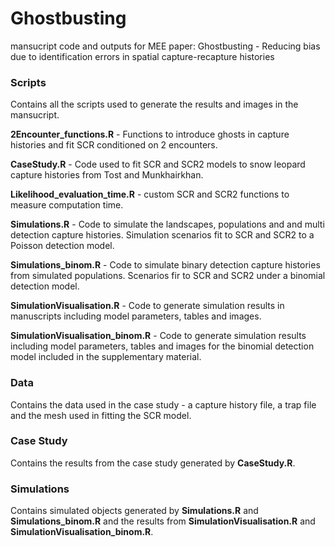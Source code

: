 # Ghostbusting
mansucript code and outputs for MEE paper: Ghostbusting - Reducing bias due to identification errors in spatial capture-recapture histories

### Scripts
Contains all the scripts used to generate the results and images in the mansucript.  

**2Encounter_functions.R** - Functions to introduce ghosts in capture histories and fit SCR conditioned on 2 encounters.  
  
**CaseStudy.R** - Code used to fit SCR and SCR2 models to snow leopard capture histories from Tost and Munkhairkhan.  
  
**Likelihood_evaluation_time.R** - custom SCR and SCR2 functions to measure computation time.  
  
**Simulations.R** - Code to simulate the landscapes, populations and and multi detection capture histories. Simulation scenarios fit to SCR and SCR2 to a Poisson detection model.  
  
**Simulations_binom.R** - Code to simulate binary detection capture histories from simulated populations. Scenarios fir to SCR and SCR2 under a binomial detection model.  
  
**SimulationVisualisation.R** - Code to generate simulation results in manuscripts including model parameters, tables and images.  
  
**SimulationVisualisation_binom.R** - Code to generate simulation results including model parameters, tables and images for the binomial detection model included in the supplementary material.  

### Data  

Contains the data used in the case study - a capture history file, a trap file and the mesh used in fitting the SCR model.  

### Case Study  

Contains the results from the case study generated by **CaseStudy.R**.  

### Simulations  

Contains simulated objects generated by **Simulations.R** and **Simulations_binom.R** and the results from **SimulationVisualisation.R** and **SimulationVisualisation_binom.R**.  